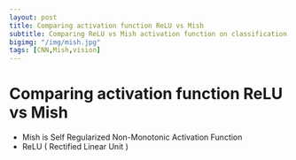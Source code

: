 ```yaml
---
layout: post
title: Comparing activation function ReLU vs Mish
subtitle: Comparing ReLU vs Mish activation function on classification accuracy of MNIST dataset. 
bigimg: "/img/mish.jpg"
tags: [CNN,Mish,vision]
---
```


# Comparing activation function ReLU vs Mish

*  Mish is Self Regularized Non-Monotonic Activation Function
*  ReLU ( Rectified Linear Unit )

